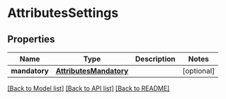 # AttributesSettings

## Properties
Name | Type | Description | Notes
------------ | ------------- | ------------- | -------------
**mandatory** | [**AttributesMandatory**](AttributesMandatory.md) |  | [optional] 

[[Back to Model list]](../README.md#documentation-for-models) [[Back to API list]](../README.md#documentation-for-api-endpoints) [[Back to README]](../README.md)


